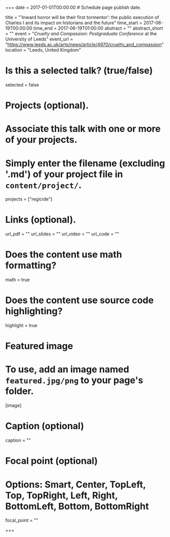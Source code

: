 +++
date = 2017-01-01T00:00:00  # Schedule page publish date.

title = "‘Inward horror will be their first tormentor’: the public execution of Charles I and its impact on historians and the future"
time_start = 2017-06-19T00:00:00
time_end = 2017-06-19T01:00:00
abstract = ""
abstract_short = ""
event = "*Cruelty and Compassion: Postgraduate Conference* at the University of Leeds"
event_url = "https://www.leeds.ac.uk/arts/news/article/4970/cruelty_and_compassion"
location = "Leeds, United Kingdom"

# Is this a selected talk? (true/false)
selected = false

# Projects (optional).
#   Associate this talk with one or more of your projects.
#   Simply enter the filename (excluding '.md') of your project file in `content/project/`.
projects = ["regicide"]

# Links (optional).
url_pdf = ""
url_slides = ""
url_video = ""
url_code = ""

# Does the content use math formatting?
math = true

# Does the content use source code highlighting?
highlight = true

# Featured image
# To use, add an image named `featured.jpg/png` to your page's folder. 
[image]
  # Caption (optional)
  caption = ""

  # Focal point (optional)
  # Options: Smart, Center, TopLeft, Top, TopRight, Left, Right, BottomLeft, Bottom, BottomRight
  focal_point = ""

+++

